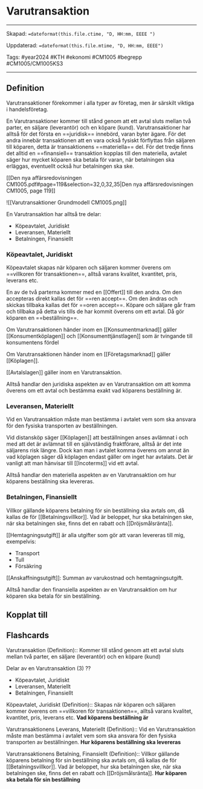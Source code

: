 # Varutransaktion

---
Skapad: `=dateformat(this.file.ctime, "D, HH:mm, EEEE ")`

Uppdaterad: `=dateformat(this.file.mtime, "D, HH:mm, EEEE")`

Tags: #year2024 #KTH #ekonomi #CM1005 #begrepp #CM1005/CM1005KS3

---

## Definition

Varutransaktioner förekommer i alla typer av företag, men är särskilt viktiga i handelsföretag.

En Varutransaktioner kommer till stånd genom att ett avtal sluts mellan två parter, en säljare (leverantör) och en köpare (kund). Varutransaktioner har alltså för det första en ==juridisk== innebörd, varan byter ägare. För det andra innebär transaktionen att en vara också fysiskt förflyttas från säljaren till köparen, detta är transaktionens ==materiella== del. För det tredje finns det alltid en ==finansiell== transaktion kopplas till den materiella, avtalet säger hur mycket köparen ska betala för varan, när betalningen ska erläggas, eventuellt också hur betalningen ska ske.

[[Den nya affärsredovisningen CM1005.pdf#page=119&selection=32,0,32,35|Den nya affärsredovisningen CM1005, page 119]]

![[Varutransaktioner Grundmodell CM1005.png]]

En Varutransaktion har alltså tre delar:

- Köpeavtalet, Juridiskt
- Leveransen, Materiellt
- Betalningen, Finansiellt

### Köpeavtalet, Juridiskt

Köpeavtalet skapas när köparen och säljaren kommer överens om ==villkoren för transaktionen==, alltså varans kvalitet, kvantitet, pris, leverans etc.

En av de två parterna kommer med en [[Offert]] till den andra. Om den accepteras direkt kallas det för ==ren accept==. Om den ändras och skickas tillbaka kallas det för ==oren accept==. Köpare och säljare går fram och tillbaka på detta vis tills de har kommit överens om ett avtal. Då gör köparen en ==beställning==.

Om Varutransaktionen händer inom en [[Konsumentmarknad]] gäller [[Konsumentköplagen]] och [[Konsumenttjänstlagen]] som är tvingande till konsumentens fördel

Om Varutransaktionen händer inom en [[Företagsmarknad]] gäller [[Köplagen]].

[[Avtalslagen]] gäller inom en Varutransaktion.

Alltså handlar den juridiska aspekten av en Varutransaktion om att komma överens om ett avtal och bestämma exakt vad köparens beställning är.

### Leveransen, Materiellt

Vid en Varutransaktion måste man bestämma i avtalet vem som ska ansvara för den fysiska transporten av beställningen.

Vid distansköp säger [[Köplagen]] att beställningen anses avlämnat i och med att det är avlämnat till en självständig fraktförare, alltså är det inte säljarens risk längre. Dock kan man i avtalet komma överens om annat än vad köplagen säger då köplagen endast gäller om inget har avtalats. Det är vanligt att man hänvisar till [[Incoterms]] vid ett avtal.

Alltså handlar den materiella aspekten av en Varutransaktion om hur köparens beställning ska levereras.

### Betalningen, Finansiellt

Villkor gällande köparens betalning för sin beställning ska avtals om, då kallas de för [[Betalningsvillkor]]. Vad är beloppet, hur ska betalningen ske, när ska betalningen ske, finns det en rabatt och [[Dröjsmålsränta]].

[[Hemtagningsutgift]] är alla utgifter som gör att varan levereras till mig, exempelvis:

- Transport
- Tull
- Försäkring

[[Anskaffningsutgift]]: Summan av varukostnad och hemtagningsutgift.

Alltså handlar den finansiella aspekten av en Varutransaktion om hur köparen ska betala för sin beställning.

## Kopplat till

## Flashcards

Varutransaktion (Definition):: Kommer till stånd genom att ett avtal sluts mellan två parter, en säljare (leverantör) och en köpare (kund)
<!--SR:!2024-03-09,6,233!2024-03-06,4,276-->

Delar av en Varutransaktion (3)
??
- Köpeavtalet, Juridiskt
- Leveransen, Materiellt
- Betalningen, Finansiellt
<!--SR:!2024-03-26,23,270!2024-03-06,16,292-->

Köpeavtalet, Juridiskt (Definition):: Skapas när köparen och säljaren kommer överens om ==villkoren för transaktionen==, alltså varans kvalitet, kvantitet, pris, leverans etc. **Vad köparens beställning är**
<!--SR:!2024-03-13,20,270!2024-03-06,4,278-->

Varutransaktionens Leverans, Materiellt (Definition):: Vid en Varutransaktion måste man bestämma i avtalet vem som ska ansvara för den fysiska transporten av beställningen. **Hur köparens beställning ska levereras**
<!--SR:!2024-03-09,12,270!2024-03-06,4,278-->

Varutransaktionens Betalning, Finansiellt (Definition):: Villkor gällande köparens betalning för sin beställning ska avtals om, då kallas de för [[Betalningsvillkor]]. Vad är beloppet, hur ska betalningen ske, när ska betalningen ske, finns det en rabatt och [[Dröjsmålsränta]]. **Hur köparen ska betala för sin beställning**
<!--SR:!2024-03-18,23,270!2024-03-06,4,278-->
